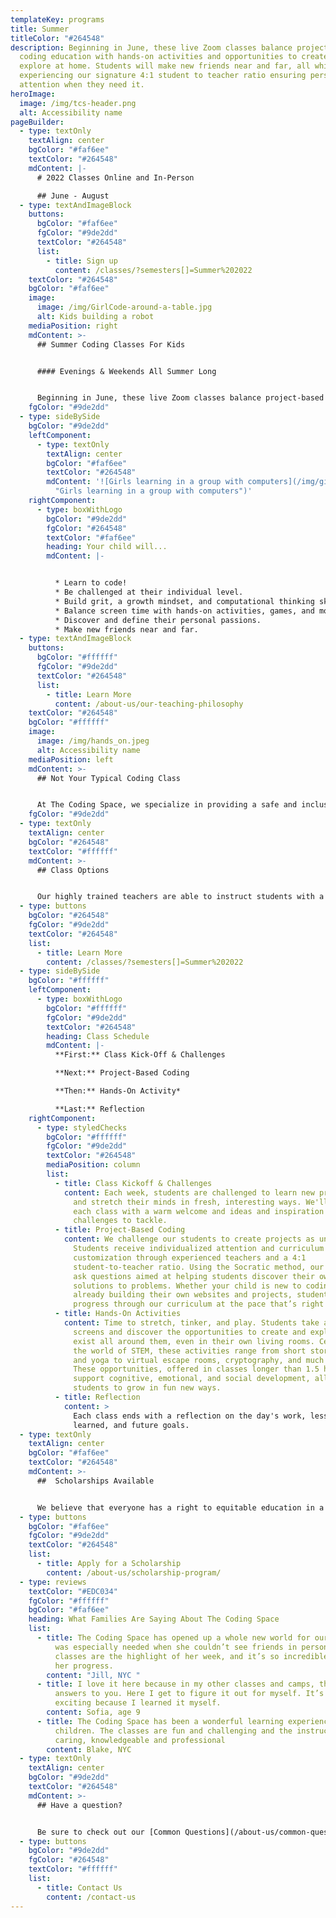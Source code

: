 ```yaml
---
templateKey: programs
title: Summer
titleColor: "#264548"
description: Beginning in June, these live Zoom classes balance project-based
  coding education with hands-on activities and opportunities to create and
  explore at home. Students will make new friends near and far, all while
  experiencing our signature 4:1 student to teacher ratio ensuring personalized
  attention when they need it.
heroImage:
  image: /img/tcs-header.png
  alt: Accessibility name
pageBuilder:
  - type: textOnly
    textAlign: center
    bgColor: "#faf6ee"
    textColor: "#264548"
    mdContent: |-
      # 2022 Classes Online and In-Person

      ## June - August
  - type: textAndImageBlock
    buttons:
      bgColor: "#faf6ee"
      fgColor: "#9de2dd"
      textColor: "#264548"
      list:
        - title: Sign up
          content: /classes/?semesters[]=Summer%202022
    textColor: "#264548"
    bgColor: "#faf6ee"
    image:
      image: /img/GirlCode-around-a-table.jpg
      alt: Kids building a robot
    mediaPosition: right
    mdContent: >-
      ## Summer Coding Classes For Kids


      #### Evenings & Weekends All Summer Long


      Beginning in June, these live Zoom classes balance project-based coding education with hands-on activities and opportunities to create and explore at home. Students will make new friends near and far, all while experiencing our signature 4:1 student to teacher ratio ensuring personalized attention when they need it. Featuring evening and weekend classes, this option is a perfect way for busy kids to continue their coding journey over the summer.
    fgColor: "#9de2dd"
  - type: sideBySide
    bgColor: "#9de2dd"
    leftComponent:
      - type: textOnly
        textAlign: center
        bgColor: "#faf6ee"
        textColor: "#264548"
        mdContent: '![Girls learning in a group with computers](/img/girl-code-group.jpg
          "Girls learning in a group with computers")'
    rightComponent:
      - type: boxWithLogo
        bgColor: "#9de2dd"
        fgColor: "#264548"
        textColor: "#faf6ee"
        heading: Your child will...
        mdContent: |-


          * Learn to code!
          * Be challenged at their individual level.
          * Build grit, a growth mindset, and computational thinking skills.
          * Balance screen time with hands-on activities, games, and more.
          * Discover and define their personal passions.
          * Make new friends near and far.
  - type: textAndImageBlock
    buttons:
      bgColor: "#ffffff"
      fgColor: "#9de2dd"
      textColor: "#264548"
      list:
        - title: Learn More
          content: /about-us/our-teaching-philosophy
    textColor: "#264548"
    bgColor: "#ffffff"
    image:
      image: /img/hands_on.jpeg
      alt: Accessibility name
    mediaPosition: left
    mdContent: >-
      ## Not Your Typical Coding Class


      At The Coding Space, we specialize in providing a safe and inclusive learning environment for kids to have fun, be challenged, and discover their passions. Our teachers never lecture; instead, they ask targeted questions using the Socratic Method to get students thinking and problem solving on their own. By focusing on the development of computational thinking skills, intellectual confidence, self-expression, and independence, our students learn to code while growing as thinkers, learners, and leaders.
    fgColor: "#9de2dd"
  - type: textOnly
    textAlign: center
    bgColor: "#264548"
    textColor: "#ffffff"
    mdContent: >-
      ## Class Options 


      Our highly trained teachers are able to instruct students with a range of abilities and skills levels: from complete beginners to students already building applications in JavaScript and Python. Choose from two weekly classes and a variety of skill levels. For added scheduling flexibility, half-semester options are also available.
  - type: buttons
    bgColor: "#264548"
    fgColor: "#9de2dd"
    textColor: "#264548"
    list:
      - title: Learn More
        content: /classes/?semesters[]=Summer%202022
  - type: sideBySide
    bgColor: "#ffffff"
    leftComponent:
      - type: boxWithLogo
        bgColor: "#ffffff"
        fgColor: "#9de2dd"
        textColor: "#264548"
        heading: Class Schedule
        mdContent: |-
          **First:** Class Kick-Off & Challenges

          **Next:** Project-Based Coding

          **Then:** Hands-On Activity*

          **Last:** Reflection
    rightComponent:
      - type: styledChecks
        bgColor: "#ffffff"
        fgColor: "#9de2dd"
        textColor: "#264548"
        mediaPosition: column
        list:
          - title: Class Kickoff & Challenges
            content: Each week, students are challenged to learn new programming techniques
              and stretch their minds in fresh, interesting ways. We'll kick off
              each class with a warm welcome and ideas and inspiration for new
              challenges to tackle.
          - title: Project-Based Coding
            content: We challenge our students to create projects as unique as they are.
              Students receive individualized attention and curriculum
              customization through experienced teachers and a 4:1
              student-to-teacher ratio. Using the Socratic method, our teachers
              ask questions aimed at helping students discover their own
              solutions to problems. Whether your child is new to coding or
              already building their own websites and projects, students
              progress through our curriculum at the pace that’s right for them.
          - title: Hands-On Activities
            content: Time to stretch, tinker, and play. Students take a break from their
              screens and discover the opportunities to create and explore that
              exist all around them, even in their own living rooms. Centered in
              the world of STEM, these activities range from short story writing
              and yoga to virtual escape rooms, cryptography, and much more.
              These opportunities, offered in classes longer than 1.5 hours,
              support cognitive, emotional, and social development, allowing
              students to grow in fun new ways.
          - title: Reflection
            content: >
              Each class ends with a reflection on the day's work, lessons
              learned, and future goals.
  - type: textOnly
    textAlign: center
    bgColor: "#faf6ee"
    textColor: "#264548"
    mdContent: >-
      ##  Scholarships Available


      We believe that everyone has a right to equitable education in a safe and inclusive learning environment and are committed to increasing access to our high quality coding programs. Our scholarship program accounts for 25 percent of the students we teach. Our long-term goal as we work towards educational equity is to reach 50 percent of our students through at-cost and pro-bono services.
  - type: buttons
    bgColor: "#faf6ee"
    fgColor: "#9de2dd"
    textColor: "#264548"
    list:
      - title: Apply for a Scholarship
        content: /about-us/scholarship-program/
  - type: reviews
    textColor: "#EDC034"
    fgColor: "#ffffff"
    bgColor: "#faf6ee"
    heading: What Families Are Saying About The Coding Space
    list:
      - title: The Coding Space has opened up a whole new world for our daughter, which
          was especially needed when she couldn’t see friends in person. Her
          classes are the highlight of her week, and it’s so incredible to watch
          her progress.
        content: "Jill, NYC "
      - title: I love it here because in my other classes and camps, they just give the
          answers to you. Here I get to figure it out for myself. It’s more
          exciting because I learned it myself.
        content: Sofia, age 9
      - title: The Coding Space has been a wonderful learning experience for two of my
          children. The classes are fun and challenging and the instructors are
          caring, knowledgeable and professional
        content: Blake, NYC
  - type: textOnly
    textAlign: center
    bgColor: "#9de2dd"
    textColor: "#264548"
    mdContent: >-
      ## Have a question?


      Be sure to check out our [Common Questions](/about-us/common-questions/). If you still don’t see what you need, reach out to us.
  - type: buttons
    bgColor: "#9de2dd"
    fgColor: "#264548"
    textColor: "#ffffff"
    list:
      - title: Contact Us
        content: /contact-us
---
```

